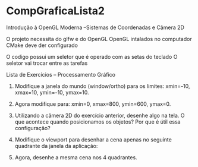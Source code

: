# CompGraficaLista2
Introdução à OpenGL Moderna –Sistemas de Coordenadas e Câmera 2D

O projeto necessita do glfw e do OpenGL OpenGL intalados no computador CMake deve der configurado

O codigo possui um seletor que é operado com as setas do teclado O seletor vai trocar entre as tarefas

Lista de Exercícios – Processamento Gráfico

1) Modifique a janela do mundo (window/ortho) para os limites: xmin=-10, xmax=10, ymin=-10, ymax=10.



2) Agora modifique para: xmin=0, xmax=800, ymin=600, ymax=0.



3) Utilizando a câmera 2D do exercício anterior, desenhe algo na tela. O que acontece quando posicionamos os objetos? Por que é útil essa configuração?



4) Modifique o viewport para desenhar a cena apenas no seguinte quadrante da janela da aplicação:



5) Agora, desenhe a mesma cena nos 4 quadrantes.